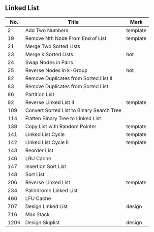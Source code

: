 ## Linked List
| No.  | Title                                     | Mark     |
|------|-------------------------------------------|----------|
| 2    | Add Two Numbers                           | template |
| 19   | Remove Nth Node From End of List          | template |
| 21   | Merge Two Sorted Lists                    |          |
| 23   | Merge k Sorted Lists                      | hot      |
| 24   | Swap Nodes in Pairs                       |          |
| 25   | Reverse Nodes in k-Group                  | hot      |
| 82   | Remove Duplicates from Sorted List II     |          |
| 83   | Remove Duplicates from Sorted List        |          |
| 86   | Partition List                            |          |
| 92   | Reverse Linked List II                    | template |
| 109  | Convert Sorted List to Binary Search Tree |          |
| 114  | Flatten Binary Tree to Linked List        |          |
| 138  | Copy List with Random Pointer             | template |
| 141  | Linked List Cycle                         | template |
| 142  | Linked List Cycle II                      | template |
| 143  | Reorder List                              |          |
| 146  | LRU Cache                                 |          |
| 147  | Insertion Sort List                       |          |
| 148  | Sort List                                 |          |
| 206  | Reverse Linked List                       | template |
| 234  | Palindrome Linked List                    |          |
| 460  | LFU Cache                                 |          |
| 707  | Design Linked List                        | design   |
| 716  | Max Stack                                 |          |
| 1206 | Design Skiplist                           | design   |
